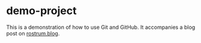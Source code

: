 # demo-project

This is a demonstration of how to use Git and GitHub. It accompanies a blog post on [rostrum.blog](https://rostrum.blog).
